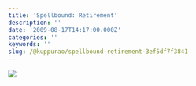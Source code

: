 ```yaml
---
title: 'Spellbound: Retirement'
description: ''
date: '2009-08-17T14:17:00.000Z'
categories: ''
keywords: ''
slug: /@kuppurao/spellbound-retirement-3ef5df7f3841
---
```


![](https://cdn-images-1.medium.com/max/800/0*FDIuHFrOeb9xPzQN.jpg)